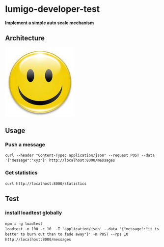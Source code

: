 # lumigo-developer-test
**Implement a simple auto scale mechanism**
## Architecture
![Architecture](assets/images/smily.jpeg)

## Usage
### Push a message
```
curl --header "Content-Type: application/json" --request POST --data '{"message":"xyz"}' http://localhost:8000/messages
```
### Get statistics
```
curl http://localhost:8000/statistics
```
## Test
### install loadtest globally
``
npm i -g loadtest
``
</br>
``
loadtest -n 100 -c 10  -T 'application/json' --data '{"message":"it is better to burn out than to fade away"}' -m POST --rps 10  http://localhost:8000/messages
``